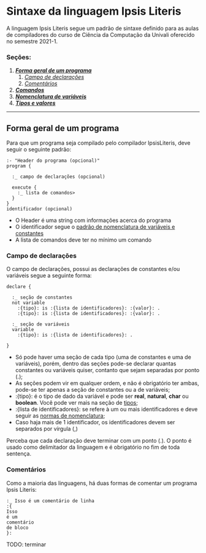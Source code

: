 # Sintaxe da linguagem Ipsis Literis

A linguagem Ipsis Literis segue um padrão de sintaxe definido para as aulas de compiladores 
do curso de Ciência da Computação da Univali oferecido no semestre 2021-1.

### Seções:

1. ***[Forma geral de um programa](#forma-geral)***
   1. *[Campo de declarações](#declaracoes)*
   2. *[Comentários](#comentarios)*
2. ***[Comandos]()***
3. ***[Nomenclatura de variáveis]()***
4. ***[Tipos e valores]()***

---

## Forma geral de um programa <a name="forma-geral" ></a>

Para que um programa seja compilado pelo compilador IpsisLiteris, deve seguir o seguinte padrão:

```
:- "Header do programa (opcional)"
program {

  :_ campo de declarações (opcional)
  
  execute {
    :_ lista de comandos>
  }
}
identificador (opcional)
```

- O Header é uma string com informações acerca do programa
- O identificador segue o [padrão de nomenclatura de variáveis e constantes]()
- A lista de comandos deve ter no mínimo um comando

### Campo de declarações <a name="declaracoes" ></a>

O campo de declarações, possui as declarações de constantes e/ou variáveis segue a seguinte forma: 

```
declare {

  :_ seção de constantes
  not variable
    :{tipo}: is :{lista de identificadores}: :{valor}: .
    :{tipo}: is :{lista de identificadores}: :{valor}: .
    
  :_ seção de variáveis
  variable
    :{tipo}: is :{lista de identificadores}: .

}
```

- Só pode haver uma seção de cada tipo (uma de constantes e uma de variáveis), 
porém, dentro das seções pode-se declarar quantas constantes ou variáveis quiser, contanto que sejam separadas por ponto (.);
- As seções podem vir em qualquer ordem, e não é obrigatório ter ambas, pode-se ter apenas a seção de constantes ou a de variáveis;
- :{tipo}: é o tipo de dado da variável e pode ser **real**, **natural**, **char** ou **boolean**. Você pode ver mais na seção de [tipos]();
- :{lista de identificadores}: se refere à um ou mais identificadores e deve seguir as [normas de nomenclatura]();
- Caso haja mais de 1 identificador, os identificadores devem ser separados por vírgula (,)

Perceba que cada declaração deve terminar com um ponto (.). 
O ponto é usado como delimitador da linguagem e é obrigatório no fim de toda sentença.

### Comentários <a name="comentarios" ></a>

Como a maioria das linguagens, há duas formas de comentar um programa Ipsis Literis:

```
:_ Isso é um comentário de linha
:{
Isso
é um 
comentário
de bloco
}:
```

TODO: terminar




